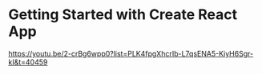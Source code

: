# Getting Started with Create React App

https://youtu.be/2-crBg6wpp0?list=PLK4fpgXhcrIb-L7qsENA5-KiyH6Sgr-kI&t=40459
